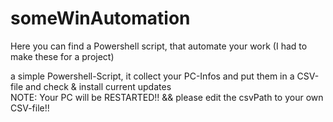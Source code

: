 # someWinAutomation
Here you can find a Powershell script, that automate your work (I had to make these for a project)

a simple Powershell-Script, it collect your PC-Infos and put them in a CSV-file and check & install current updates
<br>
NOTE: Your PC will be RESTARTED!! && please edit the csvPath to your own CSV-file!!
